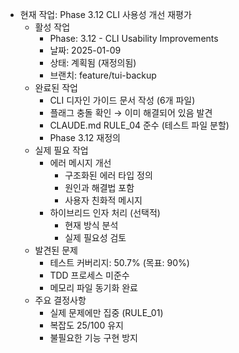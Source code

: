 - 현재 작업: Phase 3.12 CLI 사용성 개선 재평가
  - 활성 작업
    - Phase: 3.12 - CLI Usability Improvements
    - 날짜: 2025-01-09
    - 상태: 계획됨 (재정의됨)
    - 브랜치: feature/tui-backup
  - 완료된 작업
    - CLI 디자인 가이드 문서 작성 (6개 파일)
    - 플래그 충돌 확인 → 이미 해결되어 있음 발견
    - CLAUDE.md RULE_04 준수 (테스트 파일 분할)
    - Phase 3.12 재정의
  - 실제 필요 작업
    - 에러 메시지 개선
      - 구조화된 에러 타입 정의
      - 원인과 해결법 포함
      - 사용자 친화적 메시지
    - 하이브리드 인자 처리 (선택적)
      - 현재 방식 분석
      - 실제 필요성 검토
  - 발견된 문제
    - 테스트 커버리지: 50.7% (목표: 90%)
    - TDD 프로세스 미준수
    - 메모리 파일 동기화 완료
  - 주요 결정사항
    - 실제 문제에만 집중 (RULE_01)
    - 복잡도 25/100 유지
    - 불필요한 기능 구현 방지
